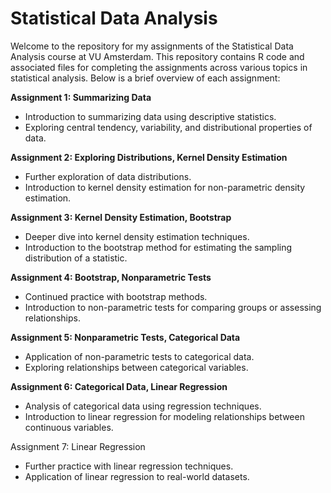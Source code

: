 # Statistical Data Analysis 

Welcome to the repository for my assignments of the Statistical Data Analysis course at VU Amsterdam. This repository contains R code and associated files for completing the assignments across various topics in statistical analysis. Below is a brief overview of each assignment:

**Assignment 1: Summarizing Data**
- Introduction to summarizing data using descriptive statistics.
- Exploring central tendency, variability, and distributional properties of data.

**Assignment 2: Exploring Distributions, Kernel Density Estimation**
- Further exploration of data distributions.
- Introduction to kernel density estimation for non-parametric density estimation.

**Assignment 3: Kernel Density Estimation, Bootstrap**
- Deeper dive into kernel density estimation techniques.
- Introduction to the bootstrap method for estimating the sampling distribution of a statistic.

**Assignment 4: Bootstrap, Nonparametric Tests**
- Continued practice with bootstrap methods.
- Introduction to non-parametric tests for comparing groups or assessing relationships.

**Assignment 5: Nonparametric Tests, Categorical Data**
- Application of non-parametric tests to categorical data.
- Exploring relationships between categorical variables.

**Assignment 6: Categorical Data, Linear Regression**
- Analysis of categorical data using regression techniques.
- Introduction to linear regression for modeling relationships between continuous variables.

Assignment 7: Linear Regression
- Further practice with linear regression techniques.
- Application of linear regression to real-world datasets.
